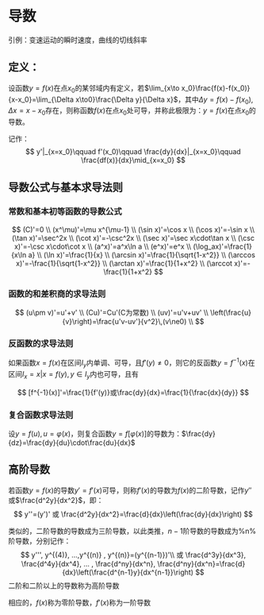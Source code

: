 # 导数

引例：变速运动的瞬时速度，曲线的切线斜率

## 定义：

设函数$y=f(x)$在点$x_0$的某邻域内有定义，若$\lim_{x\to x_0}\frac{f(x)-f(x_0)}{x-x_0}=\lim_{\Delta x\to0}\frac{\Delta y}{\Delta x}$，其中$\Delta y=f(x)-f(x_0), \Delta x=x-x_0$存在，则称函数$f(x)$在点$x_0$处可导，并称此极限为：$y=f(x)$在点$x_0$的导数。

记作：
$$
y'|_{x=x_0}\qquad f'(x_0)\qquad \frac{dy}{dx}|_{x=x_0}\qquad \frac{df(x)}{dx}\mid_{x=x_0}
$$

## 导数公式与基本求导法则

### 常数和基本初等函数的导数公式

$$
(C)'=0 \\
(x^\mu)'=\mu x^{\mu-1} \\
(\sin x)'=\cos x \\
(\cos x)'=-\sin x \\
(\tan x)'=\sec^2x \\
(\cot x)'=-\csc^2x \\
(\sec x)'=\sec x\cdot\tan x  \\
(\csc x)'=-\csc x\cdot\cot x \\
(a^x)'=a^x\ln a \\
(e^x)'=e^x \\
(\log_ax)'=\frac{1}{x\ln a} \\
(\ln x)'=\frac{1}{x} \\
(\arcsin x)'=\frac{1}{\sqrt{1-x^2}} \\
(\arccos x)'=-\frac{1}{\sqrt{1-x^2}} \\
(\arctan x)'=\frac{1}{1+x^2} \\
(\arccot x)'=-\frac{1}{1+x^2}
$$

### 函数的和差积商的求导法则

$$
(u\pm v)'=u'+v' \\
(Cu)'=Cu'(C为常数) \\
(uv)'=u'v+uv' \\
\left(\frac{u}{v}\right)=\frac{u'v-uv'}{v^2}\,(v\ne0) \\
$$

### 反函数的求导法则

如果函数$x=f(x)$在区间$I_y$内单调、可导，且$f'(y)\ne0$，则它的反函数$y=f^{-1}(x)$在区间$I_x={x|x=f(y), y\in I_y}$内也可导，且有

$$
[f^{-1}(x)]'=\frac{1}{f'(y)}或\frac{dy}{dx}=\frac{1}{\frac{dx}{dy}}
$$

### 复合函数求导法则

设$y=f(u), u=\varphi(x)$，则复合函数$y=f[\varphi(x)]$的导数为：$\frac{dy}{dz}=\frac{dy}{du}\cdot\frac{du}{dx}$

## 高阶导数

若函数$y=f(x)$的导数$y'=f'(x)$可导，则称$f'(x)$的导数为$f(x)$的二阶导数，记作$y''$或$\frac{d^2y}{dx^2}$，即：
$$
y''=(y')' 或 \frac{d^2y}{dx^2}=\frac{d}{dx}\left(\frac{dy}{dx}\right)
$$

类似的，二阶导数的导数成为三阶导数，以此类推，$n-1$阶导数的导数成为%n%阶导数，分别记作：
$$
y''', y^{(4)}, ...,y^{(n)} , y^{(n)}=(y^{(n-1)})'\\
或 \frac{d^3y}{dx^3}, \frac{d^4y}{dx^4}, ... , \frac{d^ny}{dx^n}, \frac{d^ny}{dx^n}=\frac{d}{dx}\left(\frac{d^{n-1}y}{dx^{n-1}}\right) 
$$
二阶和二阶以上的导数称为高阶导数

相应的，$f(x)$称为零阶导数，$f'(x)$称为一阶导数
